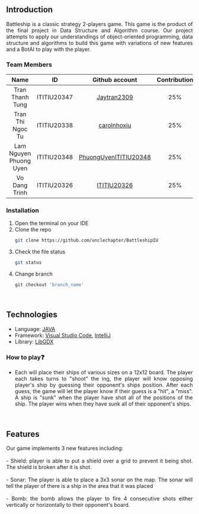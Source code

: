 ## Introduction

<div style = "text-align:justify">
Battleship is a classic strategy 2-players game. This game is the product of the final project in Data Structure and Algorithm course. Our project attempts to apply our understandings of object-oriented programming, data structure and algorithms to build this game with variations of new features and a BotAI to play with the player.  
</div>

### Team Members

|         Name          |     ID      |                        Github account                                          |Contribution|
| :-------------------: | :---------: |  :------------------------------------------------------------------------:    |:----------:|
| Tran Thanh Tung       | ITITIU20347 |        [Jaytran2309](https://github.com/Jaytran2309)                           |25%         |
| Tran Thi Ngoc Tu      | ITITIU20338 |        [carolnhoxiu](https://github.com/carolnhoxiu)                           |25%         |
| Lam Nguyen Phuong Uyen| ITITIU20348 |        [PhuongUyenITITIU20348](https://github.com/PhuongUyenITITIU20348)       |25%         |
| Vo Dang Trinh         | ITITIU20326 |        [ITITIU20326](https://github.com/ITITIU20326)                           |25%         |

### Installation

1. Open the terminal on your IDE
2. Clone the repo
   ```sh
   git clone https://github.com/unclechapter/BattleshipIU
   ```
3. Check the file status
   ```sh
   git status
   ```
4. Change branch
   ```js
   git checkout 'branch_name'
   ```

<br />

## Technologies

- Language: [JAVA](https://www.java.com/en/)
- Framework: [Visual Studio Code](https://code.visualstudio.com), [IntelliJ](https://www.jetbrains.com/idea/)
- Library: [LibGDX](https://libgdx.com/)


### How to play:question:
<div style="text-align:justify">

- Each will place their ships of various sizes on a 12x12 board. The player each takes turns to "shoot" the ing, the player will know opposing player's ship by guessing their opponent's ships position. After each guess, the game will let the player know if their guess is a "hit", a "miss". A ship is "sunk" when the player have shot all of the positions of the ship. The player wins when they have sunk all of their opponent's ships.

<br />
	
## Features
<div style="text-align:justify">
Our game implements 3 new features including:
<br><br>- Shield: player is able to put a shield over a grid to prevent it being shot. The shield is broken after it is shot.
<br><br>- Sonar: The player is able to place a 3x3 sonar on the map. The sonar will tell the player of there is a ship in the area that it was placed
<br><br>- Bomb: the bomb allows the player to fire 4 consecutive shots either vertically or horizontally to their opponent's board.
<div>

<br />
